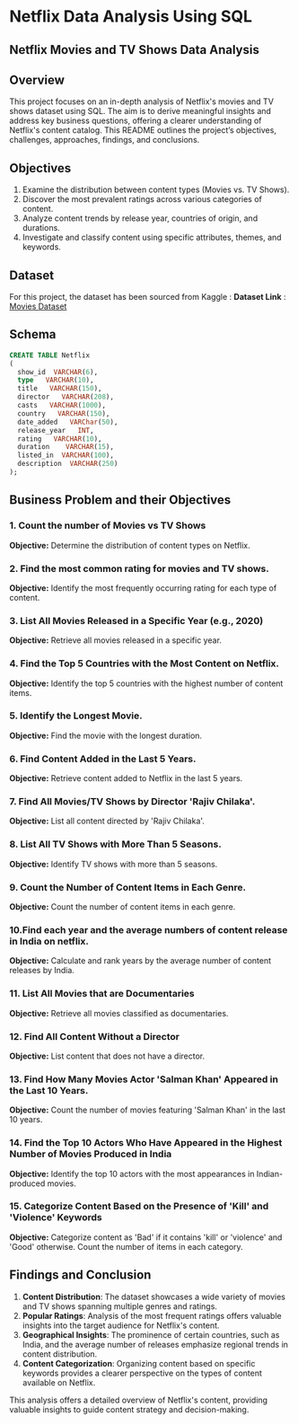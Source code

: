 # Netflix Data Analysis Using SQL

## Netflix Movies and TV Shows Data Analysis 


## Overview  

This project focuses on an in-depth analysis of Netflix's movies and TV shows dataset using SQL. The aim is to derive meaningful insights and address key business questions, offering a clearer understanding of Netflix's content catalog. This README outlines the project’s objectives, challenges, approaches, findings, and conclusions.



## Objectives 

1. Examine the distribution between content types (Movies vs. TV Shows).  
2. Discover the most prevalent ratings across various categories of content.  
3. Analyze content trends by release year, countries of origin, and durations.  
4. Investigate and classify content using specific attributes, themes, and keywords.



## Dataset

 For this project, the dataset has been sourced from Kaggle :
  **Dataset Link** : [Movies Dataset](https://github.com/Gyanvhi16/Netflix-Data-Analysis-Using-SQL/tree/main/Dataset)

 

## Schema 

```sql 
CREATE TABLE Netflix
(
  show_id  VARCHAR(6),
  type   VARCHAR(10),
  title   VARCHAR(150),
  director   VARCHAR(208),
  casts   VARCHAR(1000),
  country   VARCHAR(150),
  date_added   VARChar(50),
  release_year   INT,
  rating   VARCHAR(10),
  duration    VARCHAR(15),
  listed_in  VARCHAR(100),
  description  VARCHAR(250)
);
```


## Business Problem and their Objectives

### 1. Count the number of Movies vs TV Shows

**Objective:** Determine the distribution of content types on Netflix.


### 2. Find the most common rating  for  movies and TV shows.

**Objective:** Identify the most frequently occurring rating for each type of content.


### 3. List All Movies Released in a Specific Year (e.g., 2020)

**Objective:** Retrieve all movies released in a specific year.


### 4. Find the Top 5 Countries with the Most Content on Netflix.

**Objective:** Identify the top 5 countries with the highest number of content items.


### 5. Identify the Longest Movie.

**Objective:** Find the movie with the longest duration.


### 6. Find Content Added in the Last 5 Years.

**Objective:** Retrieve content added to Netflix in the last 5 years.


### 7. Find All Movies/TV Shows by Director 'Rajiv Chilaka'.

**Objective:** List all content directed by 'Rajiv Chilaka'.


### 8. List All TV Shows with More Than 5 Seasons.

**Objective:** Identify TV shows with more than 5 seasons.

### 9. Count the Number of Content Items in Each Genre.

**Objective:** Count the number of content items in each genre.


### 10.Find each year and the average numbers of content release in India on netflix. 

**Objective:** Calculate and rank years by the average number of content releases by India.


### 11. List All Movies that are Documentaries

**Objective:** Retrieve all movies classified as documentaries.


### 12. Find All Content Without a Director

**Objective:** List content that does not have a director.


### 13. Find How Many Movies Actor 'Salman Khan' Appeared in the Last 10 Years.

**Objective:** Count the number of movies featuring 'Salman Khan' in the last 10 years.


### 14. Find the Top 10 Actors Who Have Appeared in the Highest Number of Movies Produced in India

**Objective:** Identify the top 10 actors with the most appearances in Indian-produced movies.


### 15. Categorize Content Based on the Presence of 'Kill' and 'Violence' Keywords

**Objective:** Categorize content as 'Bad' if it contains 'kill' or 'violence' and 'Good' otherwise. Count the number of items in each category.



## Findings and Conclusion  

1. **Content Distribution**: The dataset showcases a wide variety of movies and TV shows spanning multiple genres and ratings.  
2. **Popular Ratings**: Analysis of the most frequent ratings offers valuable insights into the target audience for Netflix's content.  
3. **Geographical Insights**: The prominence of certain countries, such as India, and the average number of releases emphasize regional trends in content distribution.  
4. **Content Categorization**: Organizing content based on specific keywords provides a clearer perspective on the types of content available on Netflix.
   
This analysis offers a detailed overview of Netflix's content, providing valuable insights to guide content strategy and decision-making.



